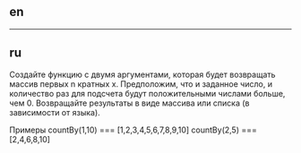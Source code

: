 ## en

---

## ru

Создайте функцию с двумя аргументами, которая будет возвращать массив первых n кратных x.
Предположим, что и заданное число, и количество раз для подсчета будут положительными числами больше, чем 0.
Возвращайте результаты в виде массива или списка (в зависимости от языка).

Примеры
countBy(1,10) === [1,2,3,4,5,6,7,8,9,10]
countBy(2,5) === [2,4,6,8,10]
